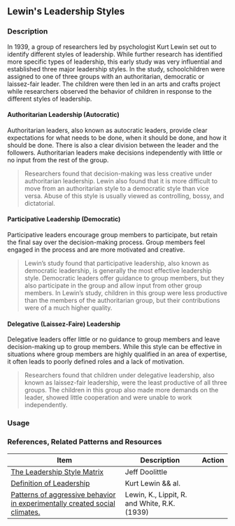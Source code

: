 ## Lewin's Leadership Styles

### Description

In 1939, a group of researchers led by psychologist Kurt Lewin set out to identify different styles of leadership. While further research
has identified more specific types of leadership, this early study was very influential and established three major leadership styles. In
the study, schoolchildren were assigned to one of three groups with an authoritarian, democratic or laissez-fair leader. The children were
then led in an arts and crafts project while researchers observed the behavior of children in response to the different styles of
leadership.

#### Authoritarian Leadership (Autocratic)

Authoritarian leaders, also known as autocratic leaders, provide clear expectations for what needs to be done, when it should be done, and
how it should be done. There is also a clear division between the leader and the followers. Authoritarian leaders make decisions
independently with little or no input from the rest of the group.

> Researchers found that decision-making was less creative under authoritarian leadership. Lewin also found that it is more difficult to
> move from an authoritarian style to a democratic style than vice versa. Abuse of this style is usually viewed as controlling, bossy, and
> dictatorial.

#### Participative Leadership (Democratic)

Participative leaders encourage group members to participate, but retain the final say over the decision-making process. Group members feel
engaged in the process and are more motivated and creative.

> Lewin’s study found that participative leadership, also known as democratic leadership, is generally the most effective leadership style.
> Democratic leaders offer guidance to group members, but they also participate in the group and allow input from other group members. In
> Lewin’s study, children in this group were less productive than the members of the authoritarian group, but their contributions were of a
> much higher quality.

#### Delegative (Laissez-Faire) Leadership

Delegative leaders offer little or no guidance to group members and leave decision-making up to group members. While this style can be
effective in situations where group members are highly qualified in an area of expertise, it often leads to poorly defined roles and a lack
of motivation.

> Researchers found that children under delegative leadership, also known as laissez-fair leadership, were the least productive of all three
> groups. The children in this group also made more demands on the leader, showed little cooperation and were unable to work independently.

### Usage

### References, Related Patterns and Resources

| Item                                                                                                                                                               | Description                                  | Action |
|--------------------------------------------------------------------------------------------------------------------------------------------------------------------|----------------------------------------------|--------|
| [The Leadership Style Matrix](https://jeffdoolittle.com/2020/11/06/leadership-style-matrix/)                                                                       | Jeff Doolittle                               |        |
| [Definition of Leadership](https://nofinchaos.wordpress.com/2012/03/07/definition-of-leadership-kurt-lewin/)                                                       | Kurt Lewin && al.                            |        |
| [Patterns of aggressive behavior in experimentally created social climates.](https://www.tandfonline.com/doi/abs/10.1080/00224545.1939.9713366?journalCode=vsoc20) | Lewin, K., Lippit, R. and White, R.K. (1939) |        |
